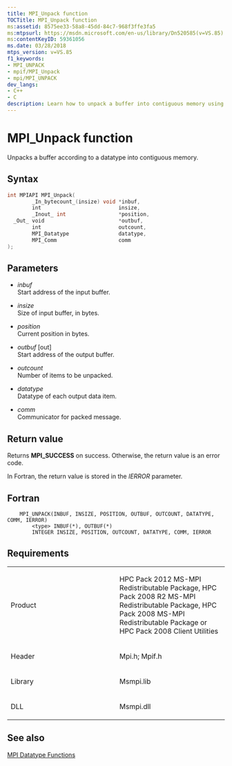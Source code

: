 ```yaml
---
title: MPI_Unpack function
TOCTitle: MPI_Unpack function
ms:assetid: 8575ee33-58a8-45dd-84c7-968f3ffe3fa5
ms:mtpsurl: https://msdn.microsoft.com/en-us/library/Dn520585(v=VS.85)
ms:contentKeyID: 59361056
ms.date: 03/28/2018
mtps_version: v=VS.85
f1_keywords:
- MPI_UNPACK
- mpif/MPI_Unpack
- mpi/MPI_UNPACK
dev_langs:
- C++
- C
description: Learn how to unpack a buffer into contiguous memory using the MPI_Unpack function on Microsoft's official site.
---
```


# MPI\_Unpack function

Unpacks a buffer according to a datatype into contiguous memory.

## Syntax

``` c++
int MPIAPI MPI_Unpack(
        _In_bytecount_(insize) void *inbuf,
        int                         insize,
        _Inout_ int                 *position,
  _Out_ void                        *outbuf,
        int                         outcount,
        MPI_Datatype                datatype,
        MPI_Comm                    comm
);
```

## Parameters

  - *inbuf*  
    Start address of the input buffer.

  - *insize*  
    Size of input buffer, in bytes.

  - *position*  
    Current position in bytes.

  - *outbuf* \[out\]  
    Start address of the output buffer.

  - *outcount*  
    Number of items to be unpacked.

  - *datatype*  
    Datatype of each output data item.

  - *comm*  
    Communicator for packed message.

## Return value

Returns **MPI\_SUCCESS** on success. Otherwise, the return value is an error code.

In Fortran, the return value is stored in the *IERROR* parameter.

## Fortran

``` FORTRAN
    MPI_UNPACK(INBUF, INSIZE, POSITION, OUTBUF, OUTCOUNT, DATATYPE, COMM, IERROR)
        <type> INBUF(*), OUTBUF(*)
        INTEGER INSIZE, POSITION, OUTCOUNT, DATATYPE, COMM, IERROR
```

## Requirements

<table>
<colgroup>
<col style="width: 50%" />
<col style="width: 50%" />
</colgroup>
<tbody>
<tr class="odd">
<td><p>Product</p></td>
<td><p>HPC Pack 2012 MS-MPI Redistributable Package, HPC Pack 2008 R2 MS-MPI Redistributable Package, HPC Pack 2008 MS-MPI Redistributable Package or HPC Pack 2008 Client Utilities</p></td>
</tr>
<tr class="even">
<td><p>Header</p></td>
<td>Mpi.h;
Mpif.h</td>
</tr>
<tr class="odd">
<td><p>Library</p></td>
<td>Msmpi.lib</td>
</tr>
<tr class="even">
<td><p>DLL</p></td>
<td>Msmpi.dll</td>
</tr>
</tbody>
</table>


## See also

[MPI Datatype Functions](mpi-datatype-functions.md)


